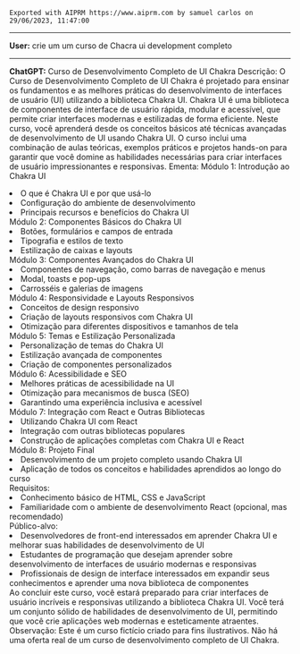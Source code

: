 ```
Exported with AIPRM https://www.aiprm.com by samuel carlos on 29/06/2023, 11:47:00
```

---


**User:**
crie um um curso de Chacra ui development completo

---

**ChatGPT:**
Curso de Desenvolvimento Completo de UI Chakra
Descrição:
O Curso de Desenvolvimento Completo de UI Chakra é projetado para ensinar os fundamentos e as melhores práticas do
desenvolvimento de interfaces de usuário (UI) utilizando a biblioteca Chakra UI. Chakra UI é uma biblioteca de
componentes de interface de usuário rápida, modular e acessível, que permite criar interfaces modernas e estilizadas de
forma eficiente.
Neste curso, você aprenderá desde os conceitos básicos até técnicas avançadas de desenvolvimento de UI usando Chakra UI.
O curso inclui uma combinação de aulas teóricas, exemplos práticos e projetos hands-on para garantir que você domine as
habilidades necessárias para criar interfaces de usuário impressionantes e responsivas.
Ementa:
Módulo 1: Introdução ao Chakra UI
<li>O que é Chakra UI e por que usá-lo</li>
<li>Configuração do ambiente de desenvolvimento</li>
<li>Principais recursos e benefícios do Chakra UI</li>
Módulo 2: Componentes Básicos do Chakra UI
<li>Botões, formulários e campos de entrada</li>
<li>Tipografia e estilos de texto</li>
<li>Estilização de caixas e layouts</li>
Módulo 3: Componentes Avançados do Chakra UI
<li>Componentes de navegação, como barras de navegação e menus</li>
<li>Modal, toasts e pop-ups</li>
<li>Carrosséis e galerias de imagens</li>
Módulo 4: Responsividade e Layouts Responsivos
<li>Conceitos de design responsivo</li>
<li>Criação de layouts responsivos com Chakra UI</li>
<li>Otimização para diferentes dispositivos e tamanhos de tela</li>
Módulo 5: Temas e Estilização Personalizada
<li>Personalização de temas do Chakra UI</li>
<li>Estilização avançada de componentes</li>
<li>Criação de componentes personalizados</li>
Módulo 6: Acessibilidade e SEO
<li>Melhores práticas de acessibilidade na UI</li>
<li>Otimização para mecanismos de busca (SEO)</li>
<li>Garantindo uma experiência inclusiva e acessível</li>
Módulo 7: Integração com React e Outras Bibliotecas
<li>Utilizando Chakra UI com React</li>
<li>Integração com outras bibliotecas populares</li>
<li>Construção de aplicações completas com Chakra UI e React</li>
Módulo 8: Projeto Final
<li>Desenvolvimento de um projeto completo usando Chakra UI</li>
<li>Aplicação de todos os conceitos e habilidades aprendidos ao longo do curso</li>
Requisitos:
<li>Conhecimento básico de HTML, CSS e JavaScript</li>
<li>Familiaridade com o ambiente de desenvolvimento React (opcional, mas recomendado)</li>
Público-alvo:
<li>Desenvolvedores de front-end interessados em aprender Chakra UI e melhorar suas habilidades de desenvolvimento de UI
</li>
<li>Estudantes de programação que desejam aprender sobre desenvolvimento de interfaces de usuário modernas e responsivas
</li>
<li>Profissionais de design de interface interessados em expandir seus conhecimentos e aprender uma nova biblioteca de
    componentes</li>
Ao concluir este curso, você estará preparado para criar interfaces de usuário incríveis e responsivas utilizando a
biblioteca Chakra UI. Você terá um conjunto sólido de habilidades de desenvolvimento de UI, permitindo que você crie
aplicações web modernas e esteticamente atraentes.
Observação: Este é um curso fictício criado para fins ilustrativos. Não há uma oferta real de um curso de
desenvolvimento completo de UI Chakra.